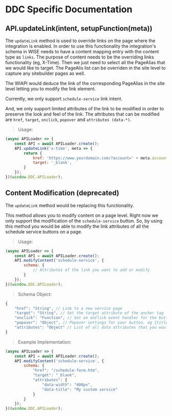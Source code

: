 # DDC Specific Documentation

## API.updateLink(intent, setupFunction(meta))
The `updateLink` method is used to override links on the page where the integration is enabled. 
In order to use this functionality the integration's schema in WISE needs to have a content mapping entry with the content type as `links`.
The purpose of content needs to be the overriding links functionality (eg, X-Time). Then we just need to select all the PageAlias that we would like to target.
The PageAlis list can be overriden in the site level to capture any sitebuilder pages as well.

The WIAPI would deduce the link of the corresponding PageAlias in the site level letting you to modify the link element.

Currently, we only support `schedule-service` link intent.

And, we only support limited attributes of the link to be modified in order to preserve the look and feel of the link.
The attributes that can be modified are `href`, `target`, `onclick`, `popover` and `attributes (data-*)`.

> Usage:

```javascript
(async APILoader => {
	const API = await APILoader.create();
	API.updateLink('x-time', meta => {
		return {
			href: 'https://www.yourdomain.com/?account=' + meta.accountId,
			target: '_blank',
		}
	});
})(window.DDC.APILoader);
```

## Content Modification (deprecated)

The `updateLink` method would be replacing this functionality.

This method allows you to modify content on a page level. Right now we only support the modification of the `schedule-service` button. So, by using this method you would be able to modify the link attributes of all the schedule service buttons on a page.

> Usage:

```javascript
(async APILoader => {
	const API = await APILoader.create();
	API.modifyContent('schedule-service', {
		schema: {
			// Attributes of the link you want to add or modify
		}
	});
})(window.DDC.APILoader);
```

> Schema Object:

```javascript
{
	"href": "String", // Link to a new service page
	"target": "String", // Set the target attribute of the anchor tag
	"onclick": "Function", // Set an onClick event handler for the button. Remember to reset the href of the button while setting a click event.
	"popover": "Object", // Popover settings for your button, eg {title: "heading", content: "popover text"}
	"attributes": "Object" // List of all data attributes that you would want to add to the button
}
```

> Example Implementation:

```javascript
(async APILoader => {
	const API = await APILoader.create();
	API.modifyContent('schedule-service', {
		schema: {
			"href": "/schedule-form.htm",
			"target": "_blank",
			"attributes": {
				"data-width": "400px",
				"data-title": "My custom service"
			}
		}
	});
})(window.DDC.APILoader);
```
